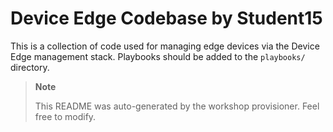 # Device Edge Codebase by Student15

This is a collection of code used for managing edge devices via the Device Edge management stack. Playbooks should be added to the `playbooks/` directory.

>**Note**
>
> This README was auto-generated by the workshop provisioner. Feel free to modify.
